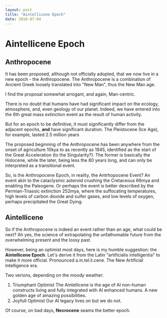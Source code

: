 ```yaml
---
layout: post
title: "Aintellicene Epoch"
date: 2018-07-04
---
```


# Aintellicene Epoch

## Anthropocene
It has been proposed, although not officially adopted, that we now live in a
new epoch - the Anthropocene.
The Anthropocene is a combination of Ancient Greek loosely translated into
"New Man", thus the New Man age.

I find the proposal somewhat arrogant, and again, Man-centric.

There is no doubt that humans have had significant impact on the
ecology, atmosphere, and, even geology of our planet. Indeed, we have entered
into the 6th great mass extinction event as the result of human activity.

But for an epoch to be definitive, it must significantly differ from
the adjacent epochs, **and** have significant duration.
The Pleistocene (Ice Age), for example, lasted 2.5 million years

The proposed beginning of the Anthropocene has been anywhere from the onset of
agriculture 10kya to as recently as 1945, identified as the start of the
Great Acceleration (to the Singularity?). The former is basically the 
Holocene, while the later, being less the 80 years long,
and can only be interpreted as a transitional event.

So, is the Anthropocene Epoch, in reality, the Antrhopocene Event?
An event akin to the cataclysmic asteroid crushing the Cretaceous 66mya 
and enabling the Paleogene.
Or perhaps the event is better described by the Permian-Triassic
extinction 252mya, where the suffocating temperatures,
high levels of carbon dioxide and sulfer gases, and low levels of oxygen,
perhaps precipitated the Great Dying.

## Aintellicene
So if the Anthropocene is indeed an event rather than an age, what could be
next? Ah yes, the science of extrapolating the unfathomable future from the
overwhelming present and the lossy past.

However, being an optimist most days, here is my humble suggestion:
the **Aintellicene Epoch**. Let's derive it 
from the Latin "artificialis intelligentia" to make it more official.
Pronounced a.in.tel.li.cene. The New Artificial Intelligence era.

Two verions, depending on the moody weather:
1. Triumphant Optimist
The Aintellicene is the age of AI non-human constructs living and
fully integrated with AI enhanced humans.
A new golden age of amazing possibilities.
2. Joyfull Optimist
Our AI legacy lives on but we do not.

Of course, on bad days, **Necrocene** seams the better epoch.
